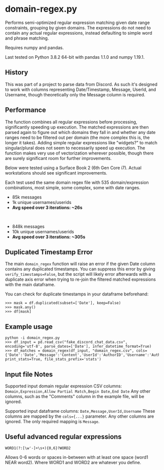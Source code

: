# domain-regex.py
Performs semi-optimized regular expression matching given date range constraints, grouping by given domains. The expressions do not need to contain any actual regular expressions, instead defaulting to simple word and phrase matching. 

Requires numpy and pandas.

Last tested on Python 3.8.2 64-bit with pandas 1.1.0 and numpy 1.19.1.

## History
This was part of a project to parse data from Discord. As such it's designed to work with columns representing Date/Timestamp, Message, UserId, and Username, though theoretically only the Message column is required.

## Performance
The function combines all regular expressions before processing, significantly speeding up execution. The matched expressions are then parsed again to figure out which domains they fall in and whether any date ranges need to be filtered out per domain (the more complex this is, the longer it takes). Adding simple regular expressions like "widgets?" to match singular/plural does not seem to necessarily speed up execution. The function makes very use of vectorization wherever possible, though there are surely significant room for further improvements.

Below were tested using a Surface Book 2 (6th Gen Core i7). Actual workstations should see significant improvements.

Each test used the same domain regex file with 535 domain/expression combinations, most simple, some complex, some with date ranges.

- 85k messages
- 1k unique usernames/userids
- **Avg speed over 3 iterations: ~26s**
<br />

- 848k messages
- 10k unique usernames/userids
- **Avg speed over 3 iterations: ~305s**

## Duplicated Timestamp Error
The main `domain_regex` function will raise an error if the given Date column contains any duplicated timestamps. You can suppress this error by giving `verify_timestamps=False`, but the script will likely error afterwards with a duplicate axis error when trying to re-join the filtered matched expressions with the main dataframe.

You can check for duplicate timestamps in your dataframe beforehand:
```
>>> mask = df.duplicated(subset=['Date'], keep=False)
>>> mask.any()
>>> df[mask]
```
## Example usage
```
python -i domain_regex.py
>>> df_input = pd.read_csv("fake_discord_chat_data.csv", encoding='utf-8', parse_dates=['Date'], infer_datetime_format=True)
>>> df_matches = domain_regex(df_input, "domain_regex.csv", cols={'Date':'Date','Message':'Content','UserId':'AuthorID','Username':'Author'}, print_stats=True, file_stats_prefix='stats')
```

## Input file Notes
Supported input domain regular expression CSV columns: `Domain,Expression,Allow Partial Match,Begin Date,End Date`
Any other columns, such as the "Comments" column in the example file, will be ignored.

Supported input dataframe columns: `Date,Message,UserId,Username`
These columns are mapped by the `cols={...}` parameter. Any other columns are ignored. The only required mapping is `Message`. 

## Useful advanced regular expressions
```
WORD1(?:[\w'-]+\s+){0,6}?WORD2
```
Allows 0-6 words or spaces in-between with at least one space (word1 NEAR word2). Where WORD1 and WORD2 are whatever you define.
